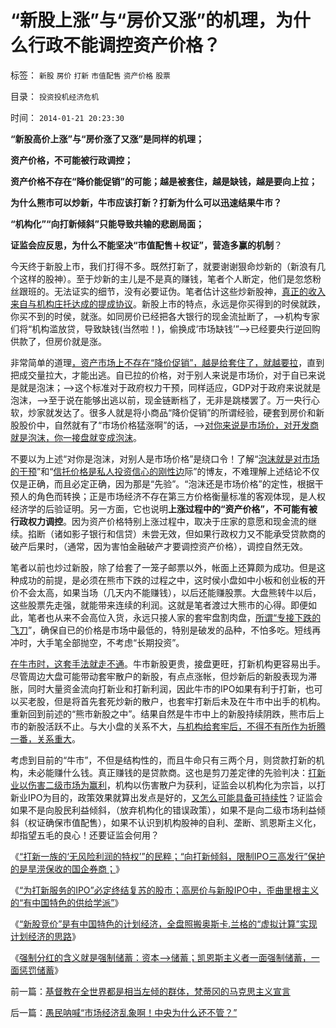 # “新股上涨”与“房价又涨”的机理，为什么行政不能调控资产价格？

标签： `新股` `房价` `打新` `市值配售` `资产价格` `股票` 

目录： `投资投机经济危机`

时间： `2014-01-21 20:23:30`

**“新股高价上涨”与“房价涨了又涨”是同样的机理；**

**资产价格，不可能被行政调控；**

**资产价格不存在“降价能促销”的可能；越是被套住，越是缺钱，越是要向上拉；**

**为什么熊市可以炒新，牛市应该打新？打新为什么可以迅速结果牛市？**

**“机构化”“向打新倾斜”只能导致共输的悲剧局面；**

**证监会应反思，为什么不能坚决“市值配售＋权证”，营造多赢的机制**？

今天终于新股上市，我们打得不多。既然打新了，就要谢谢狠命炒新的（新浪有几个这样的股神）。至于炒新的主儿是不是真的赚钱，笔者个人断定，他们是忽悠粉丝跟班的。无法证实的细节，没有必要证伪。笔者估计这些炒新股神，[真正的收入来自与机构庄托达成的提成协议](../../../2009/12/25/打新的就是炒新的就是骂市场的.md)。新股上市的特点，永远是你买得到的时侯就跌，你买不到的时侯，就涨。如同房价已经把各大银行的现金流扯断了，——>机构专家们将“机构滥放贷，导致缺钱(当然啦！)，偷换成‘市场缺钱’”——>已经要央行逆回购供款了，但房价就是涨。

非常简单的道理[，资产市场上不存在“降价促销”，越是给套住了，就越要拉](../../../2014/1/14/“先验而后验＋排除法”排除“数据干扰”，判定房地产和打新业.md)，直到把成交量拉大，才能出逃。自已拉的价格，对于别人来说是市场价，对于自已来说是就是泡沫；——>这个标准对于政府权力干预，同样适应，GDP对于政府来说就是泡沫，——>至于说在能够出逃以前，现金链断档了，无非是跳楼罢了。万一央行心软，炒家就发达了。很多人就是将小商品“降价促销”的所谓经验，硬套到房价和新股股价中，自然就有了“市场价格猛涨啊”的话，——>[对你来说是市场价，对开发商就是泡沫，你一接盘就变成泡沫](../../../2012/11/28/改革难道是强制执行约翰劳的妙计？.md)。

不要以为上述“对你是泡沫，对别人是市场价格”是绕口令！了解“[泡沫就是对市场的干预](../../../2013/11/16/争辩“泡沫，投机的经济学”，请先学好语文课.md)”和“[信托价格是私人投资信心的刚性边](../../../2013/10/23/炒股也能求道，屯积居奇的经济学原理.md)际”的博友，不难理解上述结论不仅仅是正确，而且必定正确，因为那是“先验”。“泡沫还是市场价格”的定性，根据干预人的角色而转换；正是市场经济不存在第三方价格衡量标准的客观体现，是人权经济学的后验证明。另一方面，它也说明**上涨过程中的“资产价格”，不可能有被行政权力调控**。因为资产价格特别上涨过程中，取决于庄家的意愿和现金流的继续。掐断（诸如影子银行和信贷）未尝无效，但如果行政权力又不能承受贷款商的破产后果时，（通常，因为害怕金融破产才要调控资产价格），调控自然无效。

笔者以前也炒过新股，除了给套了一笼子邮票以外，帐面上还算颇为成功。但是这种成功的前提，是必须在熊市下跌的过程之中，这时侯小盘如中小板和创业板的开价不会太高，如果当场（几天内不能赚钱），以后还能赚股票。大盘熊转牛以后，这些股票先走强，就能带来连续的利润。这就是笔者渡过大熊市的心得。即便如此，笔者也从来不会高位入货，永远只接人家的套牢盘割肉盘，[所谓“专接下跌的飞刀](../../../2014/1/17/关于“非趋势”的左侧的交易系统的科学原理.md)”，确保自已的价格是市场中最低的，特别是破发的品种，不怕多吃。短线再冲时，大手笔全部抛空，不考虑“长期投资”。

[在牛市时，这套手法就走不通](../../../2007/8/29/牛市散户炒新一族没有明天.md)。牛市新股更贵，接盘更旺，打新机构更容易出手。尽管周边大盘可能带动套牢散户的新股，有点点涨帐，但炒新后的新股表现为滞胀，同时大量资金流向打新业和打新利润，因此牛市的IPO如果有利于打新，也可以买老股，但是将首先套死炒新的散户，也套牢打新后未及在牛市中出手的机构。重新回到前述的“熊市新股之中”。结果自然是牛市中上的新股持续阴跌，熊市后上市的新股活跃不止。与大小盘的关系不大，[与机构给套牢后，不得不有所作为折腾一番，关系重大](../../../2010/9/30/打新炒新骂新，恨不能再打新的是股神！.md)。

考虑到目前的“牛市”，不但是结构性的，而且牛命只有三两个月，则贷款打新的机构，未必能赚什么钱。真正赚钱的是贷款商。这也是剪刀差定律的先验判决：[打新业以伤害二级市场为赢利](../../../2012/1/11/炒新是股市投资；打新是政策食利.md)，机构以伤害散户为获利，证监会以机构化为宗旨，以打新业IPO为目的，政策效果就算出发点是好的，[又怎么可能具备可持续性](http://blog.sina.com.cn/u/5563a64d0102eg21)？证监会如果不是向股民利益倾斜，（放弃机构化的错误政策），如果不是向二级市场利益倾斜（权证确保市值配售），如果不认识到机构股神的自利、垄断、凯恩斯主义化，却指望五毛的良心！还要证监会何用？

《[“打新一族的‘无风险利润的特权’”的民粹；“向打新倾斜，限制IPO三高发行”保护的是旱涝保收的国企券商；](../../../2013/12/2/IPO不是利空，限制新股高价承销，才是利空.md)》

《[“为打新服务的IPO”必定终结复苏的股市；高房价与新股IPO中，歪曲里根主义的“有中国特色的供给学派”](../../../2013/12/2/被中国专家歪曲的里根主义，有中国特色的供给学派.md)》

《[“新股竞价”是有中国特色的计划经济，全盘照搬奥斯卡.兰格的“虚拟计算”实现计划经济的思路](../../../2014/1/14/破坏系统完整性的沙漏,打新者炒新形成的“系统沙漏”.md)》

《[强制分红的含义就是强制储蓄：资本——>储蓄；凯恩斯主义者一面强制储蓄，一面惩罚储蓄](../../../2014/1/20/凯恩斯主义的财富分配，市盈率和分红能力.md)》



前一篇：[基督教在全世界都是相当左倾的群体，梵蒂冈的马克思主义宣言](../../../2014/1/21/基督教在全世界都是相当左倾的群体，梵蒂冈的马克思主义宣言.md)

后一篇：[愚民呐喊“市场经济乱象啊！中央为什么还不管？”](../../../2014/1/21/愚民呐喊“市场经济乱象啊！中央为什么还不管？”.md)